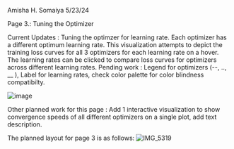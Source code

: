 Amisha H. Somaiya
5/23/24

Page 3.: Tuning the Optimizer

Current Updates : Tuning the optimzer for learning rate. Each optimizer has a different optimum learning rate.
This visualization attempts to depict the training loss curves for all 3 optimizers for each learning rate on a hover. The learning rates can be clicked to compare loss curves for optimizers across different learning rates.
Pending work : Legend for optimizers (--, .., __ ), Label for learning rates, check color palette for color blindness compatibilty. 


![image](https://github.com/cse512-23s/Tuning-PlaySite/assets/77137571/467df998-9866-4a8f-914d-7cf00d5d9ebd)

Other planned work for this page : Add 1 interactive visualization to show convergence speeds of all different optimizers on a single plot, add text description. 

The planned layout for page 3 is as follows:
![IMG_5319](https://github.com/cse512-23s/Tuning-PlaySite/assets/77137571/b364a56a-0b55-4257-b3b2-5e104eed725f)

